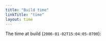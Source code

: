 ```yaml
---
title: "Build time"
linkTitle: "time"
layout: time
---
```


The time at build (`2006-01-02T15:04:05-0700`):
